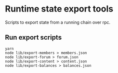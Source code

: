 # Runtime state export tools

Scripts to export state from a running chain over rpc.

## Run export scripts

```
yarn
node lib/export-members > members.json
node lib/export-forum > forum.json
node lib/export-content > content.json
node lib/export-balances > balances.json
```

